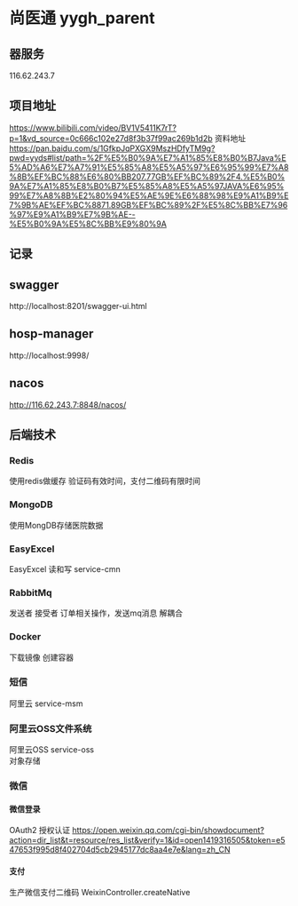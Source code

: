 # 尚医通     yygh_parent


## 器服务
116.62.243.7

## 项目地址

https://www.bilibili.com/video/BV1V5411K7rT?p=1&vd_source=0c666c102e27d8f3b37f99ac269b1d2b
资料地址
https://pan.baidu.com/s/1GfkpJqPXGX9MszHDfyTM9g?pwd=yyds#list/path=%2F%E5%B0%9A%E7%A1%85%E8%B0%B7Java%E5%AD%A6%E7%A7%91%E5%85%A8%E5%A5%97%E6%95%99%E7%A8%8B%EF%BC%88%E6%80%BB207.77GB%EF%BC%89%2F4.%E5%B0%9A%E7%A1%85%E8%B0%B7%E5%85%A8%E5%A5%97JAVA%E6%95%99%E7%A8%8B%E2%80%94%E5%AE%9E%E6%88%98%E9%A1%B9%E7%9B%AE%EF%BC%8871.89GB%EF%BC%89%2F%E5%8C%BB%E7%96%97%E9%A1%B9%E7%9B%AE--%E5%B0%9A%E5%8C%BB%E9%80%9A

## 记录
   

## swagger
http://localhost:8201/swagger-ui.html

## hosp-manager
http://localhost:9998/

## nacos
http://116.62.243.7:8848/nacos/

## 后端技术

### Redis
使用redis做缓存
验证码有效时间，支付二维码有限时间

### MongoDB
使用MongDB存储医院数据

### EasyExcel
EasyExcel 读和写
service-cmn

### RabbitMq
发送者 接受者
订单相关操作，发送mq消息 解耦合

### Docker
下载镜像 
创建容器

### 短信 
阿里云  service-msm

### 阿里云OSS文件系统
阿里云OSS   service-oss  
对象存储


### 微信

#### 微信登录
OAuth2
授权认证
https://open.weixin.qq.com/cgi-bin/showdocument?action=dir_list&t=resource/res_list&verify=1&id=open1419316505&token=e547653f995d8f402704d5cb2945177dc8aa4e7e&lang=zh_CN

#### 支付
生产微信支付二维码  WeixinController.createNative

